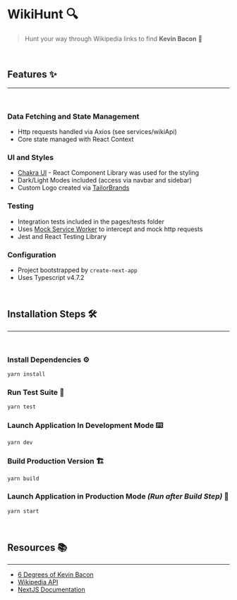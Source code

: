 # WikiHunt 🔍

> Hunt your way through Wikipedia links to find **Kevin Bacon** 🥓

<br>

## Features ✨

---

<br>

### Data Fetching and State Management

- Http requests handled via Axios (see services/wikiApi)
- Core state managed with React Context

### UI and Styles

- [Chakra UI](https://chakra-ui.com) - React Component Library was used for the styling
- Dark/Light Modes included (access via navbar and sidebar)
- Custom Logo created via [TailorBrands](https://studio.tailorbrands.com)

### Testing

- Integration tests included in the pages/tests folder
- Uses [Mock Service Worker](https://mswjs.io) to intercept and mock http requests
- Jest and React Testing Library

### Configuration

- Project bootstrapped by `create-next-app`
- Uses Typescript v4.7.2

<br>

## Installation Steps 🛠️

---

<br>

### Install Dependencies ⚙️

```bash
yarn install
```

### Run Test Suite 🧪

```bash
yarn test
```

### Launch Application In Development Mode ⌨️

```bash
yarn dev
```

### Build Production Version 🏗️

```bash
yarn build
```

### Launch Application in Production Mode _(Run after Build Step)_ 🚀

```bash
yarn start
```

<br>

## Resources 📚

---

- [6 Degrees of Kevin Bacon](https://en.wikipedia.org/wiki/Six_Degrees_of_Kevin_Bacon)
- [Wikipedia API](https://www.mediawiki.org/wiki/API:REST_API/Reference)
- [NextJS Documentation](https://nextjs.org/docs)
